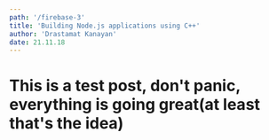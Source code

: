 ```yaml
---
path: '/firebase-3'
title: 'Building Node.js applications using C++'
author: 'Drastamat Kanayan'
date: 21.11.18
---
```


# This is a test post, don't panic, everything is going great(at least that's the idea)
